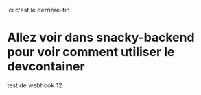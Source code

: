 ici c'est le derrière-fin

# Allez voir dans snacky-backend pour voir comment utiliser le devcontainer

test de webhook 12
